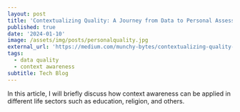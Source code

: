```yaml
---
layout: post
title: 'Contextualizing Quality: A Journey from Data to Personal Assessment'
published: true
date: '2024-01-10'
image: /assets/img/posts/personalquality.jpg
external_url: 'https://medium.com/munchy-bytes/contextualizing-quality-a-journey-from-data-to-personal-assessment-ab395bc6fecb'
tags:
  - data quality
  - context awareness
subtitle: Tech Blog
---
```

In this article, I will briefly discuss how context awareness can be applied in different life sectors such as education, religion, and others.
